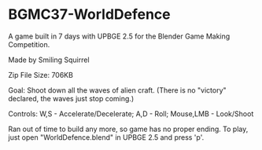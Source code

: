 # BGMC37-WorldDefence
A game built in 7 days with UPBGE 2.5 for the Blender Game Making Competition.

Made by Smiling Squirrel

Zip File Size: 706KB

Goal: Shoot down all the waves of alien craft. (There is no "victory" declared, the waves just stop coming.)

Controls: W,S - Accelerate/Decelerate; A,D - Roll; Mouse,LMB - Look/Shoot

Ran out of time to build any more, so game has no proper ending. To play, just open "WorldDefence.blend" in UPBGE 2.5 and press 'p'.

